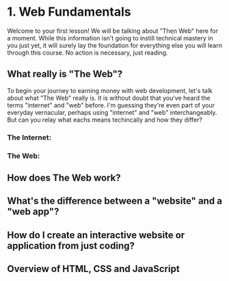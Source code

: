 # 1. Web Fundamentals
Welcome to your first lesson! We will be talking about "Then Web" here for a moment. While this information isn't going to instill technical mastery in you just yet, it will surely lay the foundation for everything else you will learn through this course. No action is necessary, just reading.

## What really is "The Web"?
To begin your journey to earning money with web development, let's talk about what "The Web" really is. It is without doubt that you've heard the terms "internet" and "web" before. I'm guessing they're even part of your everyday vernacular, perhaps using "internet" and "web" interchangeably. But can you relay what eachs means techincally and how they differ?

### The Internet:

### The Web:

## How does The Web work?

## What's the difference between a "website" and a "web app"?

## How do I create an interactive website or application from just coding?

## Overview of HTML, CSS and JavaScript
